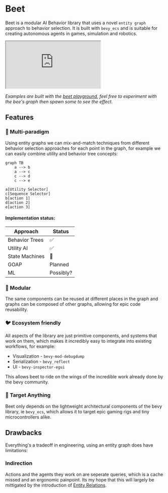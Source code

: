 # Beet

Beet is a modular AI Behavior library that uses a novel `entity graph` approach to behavior selection. It is built with `bevy_ecs` and is suitable for creating autonomous agents in games, simulation and robotics.

<iframe src="https://mrchantey.github.io/beet/play/?spawn-bee=&spawn-flower=&hide-graph=&graph=CAAAAAAAAABOZXcgTm9kZQEAAAAAAAAAAAAAAAAAAD%2FNzMw9AAAAAAAAAAA"></iframe>

*Examples are built with the [beet playground](https://mrchantey.github.io/beet/play?spawn-bee=1), feel free to experiment with the bee's graph then spawn some to see the effect.*

## Features

### 🌈 Multi-paradigm

Using entity graphs we can mix-and-match techniques from different behavior selection approaches for each point in the graph, for example we can easily combine utility and behavior tree concepts:

```mermaid
graph TB
	a --> b
	a --> c
	c --> d
	c --> e

a[Utility Selector]
c[Sequence Selector]
b[action 1]
d[action 2]
e[action 3]
```


#### Implementation status:

| Approach       | Status    |
| -------------- | --------- |
| Behavior Trees | ✅         |
| Utility AI     | ✅         |
| State Machines | 🚧         |
| GOAP           | Planned   |
| ML             | Possibly? |

### 🌳 Modular

The same components can be reused at different places in the graph and graphs can be composed of other graphs, allowing for epic code reusability.

### 🐦 Ecosystem friendly

All aspects of the library are just primitive components, and systems that work on them, which makes it incredibly easy to integrate into existing workflows, for example:
- Visualization - `bevy-mod-debugdump`
- Serialization - `bevy_reflect`
- UI - `bevy-inspector-egui`

This allows beet to ride on the wings of the incredible work already done by the bevy community.

### 🎯 Target Anything

Beet only depends on the lightweight architectural components of the bevy library, ie `bevy_ecs`, which allows it to target epic gaming rigs and tiny microcontrollers alike.

## Drawbacks

Everything's a tradeoff in engineering, using an entity graph does have limitations:

### Indirection

Actions and the agents they work on are seperate queries, which is a cache missed and an ergonomic painpoint. Its my hope that this will largely be mittigated by the introduction of [Entity Relations](https://github.com/bevyengine/bevy/issues/3742).

